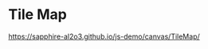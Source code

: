 Tile Map
=====================================================

https://sapphire-al2o3.github.io/js-demo/canvas/TileMap/
